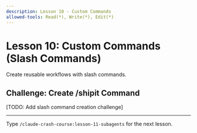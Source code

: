 ```yaml
---
description: Lesson 10 - Custom Commands
allowed-tools: Read(*), Write(*), Edit(*)
---
```


# Lesson 10: Custom Commands (Slash Commands)

Create reusable workflows with slash commands.

## Challenge: Create /shipit Command

[TODO: Add slash command creation challenge]

---

Type `/claude-crash-course:lesson-11-subagents` for the next lesson.
